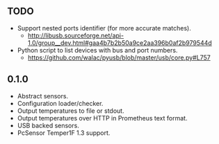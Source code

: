 TODO
----
- Support nested ports identifier (for more accurate matches).
  * http://libusb.sourceforge.net/api-1.0/group__dev.html#gaa4b7b2b50a9ce2aa396b0af2b979544d
- Python script to list devices with bus and port numbers.
  * https://github.com/walac/pyusb/blob/master/usb/core.py#L757

0.1.0
-----
- Abstract sensors.
- Configuration loader/checker.
- Output temperatures to file or stdout.
- Output temperatures over HTTP in Prometheus text format.
- USB backed sensors.
- PcSensor Temper1F 1.3 support.
